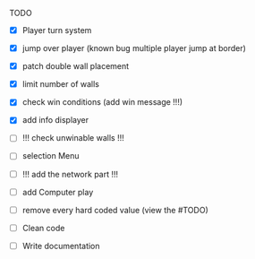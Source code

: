 TODO

 - [X] Player turn system
 - [X] jump over player              (known bug multiple player jump at border)
 - [X] patch double wall placement
 - [x] limit number of walls
 - [x] check win conditions   (add win message !!!)   
 - [x] add info displayer       
 - [ ] !!! check unwinable walls !!!
 - [ ] selection Menu
 - [ ] !!! add the network part !!!
 - [ ] add Computer play

 - [ ] remove every hard coded value (view the #TODO)
 - [ ] Clean code
 
 - [ ] Write documentation
